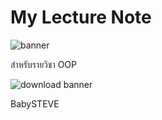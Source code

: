 # My Lecture Note
![banner](https://www.uhdpaper.com/)

สำหรับรายวิชา OOP

![download banner](./peaceful_place_2-wallpaper-1920x1080.jpg)

BabySTEVE
